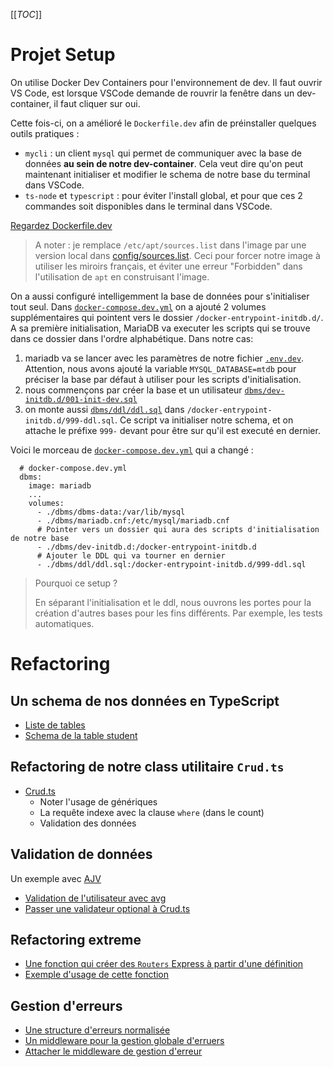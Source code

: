 

[[_TOC_]]

# Projet Setup

On utilise Docker Dev Containers pour l'environnement de dev. Il faut ouvrir VS Code, est lorsque VSCode demande de rouvrir la fenêtre dans un dev-container, il faut cliquer sur oui.

Cette fois-ci, on a amélioré le `Dockerfile.dev` afin de préinstaller quelques outils pratiques :
* `mycli` : un client `mysql` qui permet de communiquer avec la base de données **au sein de notre dev-container**. Cela veut dire qu'on peut maintenant initialiser et modifier le schema de notre base du terminal dans VSCode.
* `ts-node` et `typescript` : pour éviter l'install global, et pour que ces 2 commandes soit disponibles dans le terminal dans VSCode.

[Regardez Dockerfile.dev](./Dockerfile.dev)

> A noter : je remplace `/etc/apt/sources.list` dans l'image par une version local dans [config/sources.list](../../config/sources.list). Ceci pour forcer notre image à utiliser les miroirs français, et éviter une erreur "Forbidden" dans l'utilisation de `apt` en construisant l'image.

On a aussi configuré intelligemment la base de données pour s'initialiser tout seul. Dans [`docker-compose.dev.yml`](./docker-compose.dev.yml) on a ajouté 2 volumes supplémentaires qui pointent vers le dossier `/docker-entrypoint-initdb.d/`. A sa première initialisation, MariaDB va executer les scripts qui se trouve dans ce dossier dans l'ordre alphabétique. Dans notre cas:  
1. mariadb va se lancer avec les paramètres de notre fichier [`.env.dev`](./dbms/.env.dev). Attention, nous avons ajouté la variable `MYSQL_DATABASE=mtdb` pour préciser la base par défaut à utiliser pour les scripts d'initialisation.
2. nous commençons par créer la base et un utilisateur [`dbms/dev-initdb.d/001-init-dev.sql`](./dbms/dev-initdb.d/001-init-dev.sql)
3. on monte aussi [`dbms/ddl/ddl.sql`](./dbms/ddl/ddl.sql) dans `/docker-entrypoint-initdb.d/999-ddl.sql`. Ce script va initialiser notre schema, et on attache le préfixe `999-` devant pour être sur qu'il est executé en dernier.

Voici le morceau de [`docker-compose.dev.yml`](./docker-compose.dev.yml) qui a changé :
```
  # docker-compose.dev.yml
  dbms:
    image: mariadb
    ...
    volumes:
      - ./dbms/dbms-data:/var/lib/mysql
      - ./dbms/mariadb.cnf:/etc/mysql/mariadb.cnf
      # Pointer vers un dossier qui aura des scripts d'initialisation de notre base
      - ./dbms/dev-initdb.d:/docker-entrypoint-initdb.d
      # Ajouter le DDL qui va tourner en dernier
      - ./dbms/ddl/ddl.sql:/docker-entrypoint-initdb.d/999-ddl.sql
```

> Pourquoi ce setup ?
> 
> En séparant l'initialisation et le ddl, nous ouvrons les portes pour la création d'autres bases pour les fins différents. Par exemple, les tests automatiques.


# Refactoring

## Un schema de nos données en TypeScript

* [Liste de tables](../../src/types/tables/tables.d.ts)
* [Schema de la table student](../../src/types/tables/student/IStudent.d.ts)


## Refactoring de notre class utilitaire `Crud.ts`

* [Crud.ts](../../src/classes/Crud.ts)
    * Noter l'usage de génériques
    * La requête indexe avec la clause `where` (dans le count)
    * Validation des données

## Validation de données

Un exemple avec [AJV](https://github.com/ajv-validator/ajv)

* [Validation de l'utilisateur avec avg](../../src/types/tables/student/student.validator.ts)
* [Passer une validateur optional à Crud.ts](../../src/classes/Crud.ts)

## Refactoring extreme

* [Une fonction qui créer des `Routers` Express à partir d'une définition](../../src/classes/CrudRouter.ts)
* [Exemple d'usage de cette fonction](../../src/routes/auth/student.ts)

## Gestion d'erreurs

* [Une structure d'erreurs normalisée](../../src/types/api/IApiError.ts)
* [Un middleware pour la gestion globale d'erruers](../../src/middleware/error-handler.ts)
* [Attacher le middleware de gestion d'erreur](../../src/api.ts)